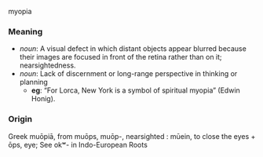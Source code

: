 myopia
### Meaning
+ _noun_: A visual defect in which distant objects appear blurred because their images are focused in front of the retina rather than on it; nearsightedness.
+ _noun_: Lack of discernment or long-range perspective in thinking or planning
    + __eg__: “For Lorca, New York is a symbol of spiritual myopia” (Edwin Honig).

### Origin

Greek muōpiā, from muōps, muōp-, nearsighted : mūein, to close the eyes + ōps, eye; See okʷ- in Indo-European Roots
